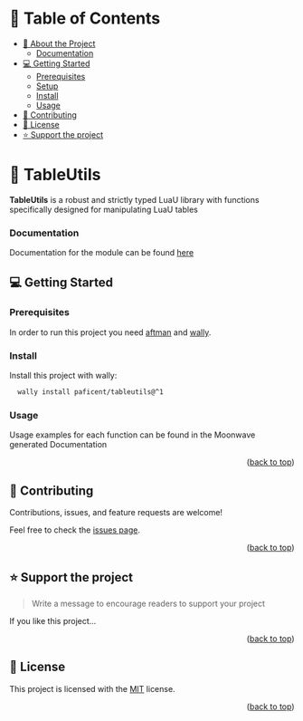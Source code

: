 <a name="readme-top"></a>

<!-- TABLE OF CONTENTS -->

# 📗 Table of Contents

- [📖 About the Project](#about-project)
  - [Documentation](#docs)
- [💻 Getting Started](#getting-started)
  - [Prerequisites](#prerequisites)
  - [Setup](#setup)
  - [Install](#install)
  - [Usage](#usage)
- [🤝 Contributing](#contributing)
- [📝 License](#license)
- [⭐️ Support the project](#support)

<!-- PROJECT DESCRIPTION -->

# 📖 TableUtils <a name="about-project"></a>

**TableUtils** is a robust and strictly typed LuaU library with functions specifically designed for manipulating LuaU tables

### Documentation
Documentation for the module can be found [here](paficent.github.io/TableUtils/)


## 💻 Getting Started <a name="getting-started"></a>

### Prerequisites

In order to run this project you need [aftman](https://github.com/LPGhatguy/aftman/) and [wally](https://github.com/UpliftGames/wally).


### Install

Install this project with wally:

```sh
  wally install paficent/tableutils@^1
```


### Usage
Usage examples for each function can be found in the Moonwave generated Documentation

<p align="right">(<a href="#readme-top">back to top</a>)</p>


<!-- CONTRIBUTING -->

## 🤝 Contributing <a name="contributing"></a>

Contributions, issues, and feature requests are welcome!

Feel free to check the [issues page](../../issues/).

<p align="right">(<a href="#readme-top">back to top</a>)</p>

<!-- SUPPORT -->

## ⭐️ Support the project <a name="support"></a>

> Write a message to encourage readers to support your project

If you like this project...

<p align="right">(<a href="#readme-top">back to top</a>)</p>


<!-- LICENSE -->

## 📝 License <a name="license"></a>

This project is licensed with the [MIT](./LICENSE) license.

<p align="right">(<a href="#readme-top">back to top</a>)</p>
